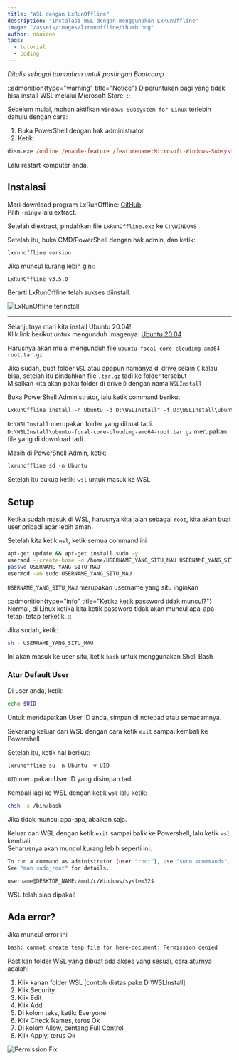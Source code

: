 ```yaml
---
title: "WSL dengan LxRunOffline"
description: "Instalasi WSL dengan menggunakan LxRunOffline"
image: "/assets/images/lxrunoffline/thumb.png"
author: noaione
tags:
  - tutorial
  - coding
---
```


_Ditulis sebagai tambahan untuk postingan Bootcamp_

::admonition{type="warning" title="Notice"}
Diperuntukan bagi yang tidak bisa install WSL melalui Microsoft Store.
::

Sebelum mulai, mohon aktifkan `Windows Subsystem for Linux` terlebih dahulu dengan cara:

1. Buka PowerShell dengan hak administrator
2. Ketik:

```ps
dism.exe /online /enable-feature /featurename:Microsoft-Windows-Subsystem-Linux /all /norestart
```

Lalu restart komputer anda.

## Instalasi

Mari download program LxRunOffline: [GitHub](https://github.com/DDoSolitary/LxRunOffline/releases)<br />
Pilih `-mingw` lalu extract.

Setelah diextract, pindahkan file `LxRunOffline.exe` ke `C:\WINDOWS`

Setelah itu, buka CMD/PowerShell dengan hak admin, dan ketik:

```bat
lxrunoffline version
```

Jika muncul kurang lebih gini:

```
LxRunOffline v3.5.0
```

Berarti LxRunOffline telah sukses diinstall.

![LxRunOffline terinstall](https://p.ihateani.me/wrdylxlm.png)

---

Selanjutnya mari kita install Ubuntu 20.04!<br />
Klik link berikut untuk mengunduh Imagenya: [Ubuntu 20.04](https://lxrunoffline.apphb.com/download/ubuntu/focal)

Harusnya akan mulai mengunduh file `ubuntu-focal-core-cloudimg-amd64-root.tar.gz`

Jika sudah, buat folder `WSL` atau apapun namanya di drive selain `C` kalau bisa, setelah itu pindahkan file `.tar.gz` tadi ke folder tersebut<br />
Misalkan kita akan pakai folder di drive `D` dengan nama `WSLInstall`

Buka PowerShell Administrator, lalu ketik command berikut

```ps
LxRunOffline install -n Ubuntu -d D:\WSLInstall" -f D:\WSLInstall\ubuntu-focal-core-cloudimg-amd64-root.tar.gz
```

`D:\WSLInstall` merupakan folder yang dibuat tadi.<br />
`D:\WSLInstall\ubuntu-focal-core-cloudimg-amd64-root.tar.gz` merupakan file yang di download tadi.

Masih di PowerShell Admin, ketik:

```ps
lxrunoffline sd -n Ubuntu
```

Setelah itu cukup ketik: `wsl` untuk masuk ke WSL

## Setup

Ketika sudah masuk di WSL, harusnya kita jalan sebagai `root`, kita akan buat user pribadi agar lebih aman.

Setelah kita ketik `wsl`, ketik semua command ini

```sh
apt-get update && apt-get install sudo -y
useradd --create-home -d /home/USERNAME_YANG_SITU_MAU USERNAME_YANG_SITU_MAU
passwd USERNAME_YANG_SITU_MAU
usermod -aG sudo USERNAME_YANG_SITU_MAU
```

`USERNAME_YANG_SITU_MAU` merupakan username yang situ inginkan

::admonition{type="info" title="Ketika ketik password tidak muncul?"}
Normal, di Linux ketika kita ketik password tidak akan muncul apa-apa tetapi tetap terketik.
::

Jika sudah, ketik:

```sh
sh - USERNAME_YANG_SITU_MAU
```

Ini akan masuk ke user situ, ketik `bash` untuk menggunakan Shell Bash

### Atur Default User

Di user anda, ketik:

```sh
echo $UID
```

Untuk mendapatkan User ID anda, simpan di notepad atau semacamnya.

Sekarang keluar dari WSL dengan cara ketik `exit` sampai kembali ke Powershell

Setelah itu, ketik hal berikut:

```ps
lxrunoffline su -n Ubuntu -v UID
```

`UID` merupakan User ID yang disimpan tadi.

Kembali lagi ke WSL dengan ketik `wsl` lalu ketik:

```sh
chsh -s /bin/bash
```

Jika tidak muncul apa-apa, abaikan saja.

Keluar dari WSL dengan ketik `exit` sampai balik ke Powershell, lalu ketik `wsl` kembali.<br />
Seharusnya akan muncul kurang lebih seperti ini:

```sh
To run a command as administrator (user "root"), use "sudo <command>".
See "man sudo_root" for details.

username@DESKTOP_NAME:/mnt/c/Windows/system32$
```

WSL telah siap dipakai!

## Ada error?

Jika muncul error ini

```bash
bash: cannot create temp file for here-document: Permission denied
```

Pastikan folder WSL yang dibuat ada akses yang sesuai, cara aturnya adalah:

1. Klik kanan folder WSL [contoh diatas pake D:\WSLInstall]
2. Klik Security
3. Klik Edit
4. Klik Add
5. Di kolom teks, ketik: Everyone
6. Klik Check Names, terus Ok
7. Di kolom Allow, centang Full Control
8. Klik Apply, terus Ok

![Permission Fix](https://p.ihateani.me/kqvujoqr.gif)

